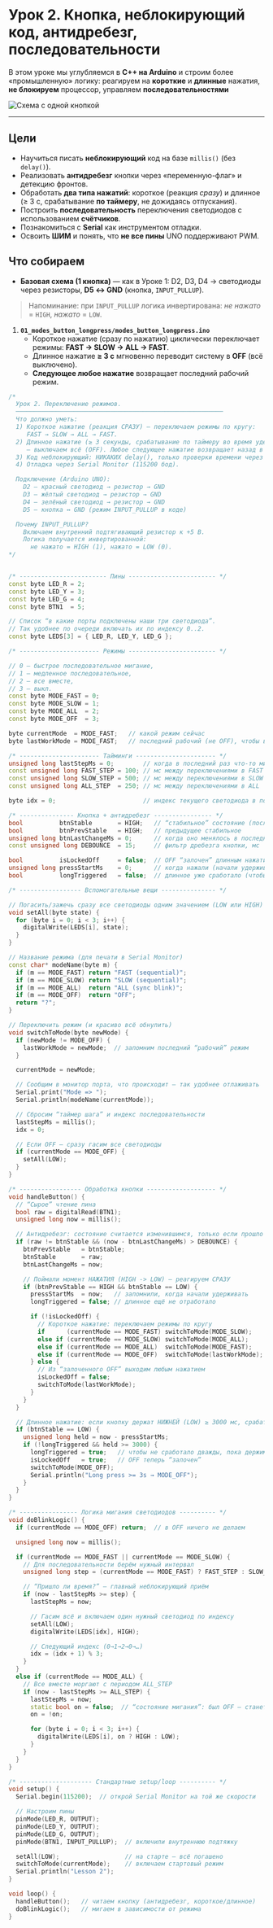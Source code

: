 # Урок 2. Кнопка, неблокирующий код, антидребезг, последовательности

В этом уроке мы углубляемся в **C++ на Arduino** и строим более «промышленную» логику: реагируем на **короткие** и **длинные** нажатия, **не блокируем** процессор, управляем **последовательностями**

![Схема c одной кнопкой](assets/scheme-1btn.png)

---

## Цели
- Научиться писать **неблокирующий** код на базе `millis()` (без `delay()`).
- Реализовать **антидребезг** кнопки через «переменную-флаг» и детекцию фронтов.
- Обработать **два типа нажатий**: короткое (реакция *сразу*) и длинное (≥ 3 c, срабатывание **по таймеру**, не дожидаясь отпускания).
- Построить **последовательность** переключения светодиодов с использованием **счётчиков**.
- Познакомиться с **Serial** как инструментом отладки.
- Освоить **ШИМ** и понять, что **не все пины** UNO поддерживают PWM.

## Что собираем
- **Базовая схема (1 кнопка)** — как в Уроке 1: D2, D3, D4 → светодиоды через резисторы, **D5 ↔ GND** (кнопка, `INPUT_PULLUP`).
> Напоминание: при `INPUT_PULLUP` логика инвертирована: *не нажато* = `HIGH`, *нажато* = `LOW`.


1. **`01_modes_button_longpress/modes_button_longpress.ino`**  
   - Короткое нажатие (сразу по нажатию) циклически переключает режимы: **FAST → SLOW → ALL → FAST**.  
   - Длинное нажатие **≥ 3 c** мгновенно переводит систему в **OFF** (всё выключено).  
   - **Следующее любое нажатие** возвращает последний рабочий режим.  
```cpp
/*
  Урок 2. Переключение режимов.
  ─────────────────────────────────────────────────────────
  Что должно уметь:
  1) Короткое нажатие (реакция СРАЗУ) — переключаем режимы по кругу:
     FAST → SLOW → ALL → FAST.
  2) Длинное нажатие (≥ 3 секунды, срабатывание по таймеру во время удержания)
     — выключаем всё (OFF). Любое следующее нажатие возвращает назад в работу.
  3) Код неблокирующий: НИКАКИХ delay(), только проверки времени через millis().
  4) Отладка через Serial Monitor (115200 бод).

  Подключение (Arduino UNO):
    D2 — красный светодиод → резистор → GND
    D3 — жёлтый светодиод → резистор → GND
    D4 — зелёный светодиод → резистор → GND
    D5 — кнопка ↔ GND (режим INPUT_PULLUP в коде)

  Почему INPUT_PULLUP?
    Включаем внутренний подтягивающий резистор к +5 В.
    Логика получается инвертированной:
      не нажато = HIGH (1), нажато = LOW (0).
*/


/* ------------------------ Пины ------------------------ */
const byte LED_R = 2;
const byte LED_Y = 3;
const byte LED_G = 4;
const byte BTN1  = 5;

// Список “в какие порты подключены наши три светодиода”.
// Так удобнее по очереди включать их по индексу 0..2.
const byte LEDS[3] = { LED_R, LED_Y, LED_G };

/* ---------------------- Режимы ------------------------ */

// 0 — быстрое последовательное мигание,
// 1 — медленное последовательное,
// 2 — все вместе,
// 3 — выкл.
const byte MODE_FAST = 0;
const byte MODE_SLOW = 1;
const byte MODE_ALL  = 2;
const byte MODE_OFF  = 3;

byte currentMode  = MODE_FAST;   // какой режим сейчас
byte lastWorkMode = MODE_FAST;   // последний рабочий (не OFF), чтобы вернуться после OFF

/* ---------------------- Тайминги ---------------------- */
unsigned long lastStepMs = 0;        // когда в последний раз что-то мига́ли
const unsigned long FAST_STEP = 100; // мс между переключениями в FAST
const unsigned long SLOW_STEP = 500; // мс между переключениями в SLOW
const unsigned long ALL_STEP  = 250; // мс между переключениями в ALL

byte idx = 0;                        // индекс текущего светодиода в последовательности 0..2

/* --------------- Кнопка + антидребезг ---------------- */
bool          btnStable       = HIGH;   // “стабильное” состояние (после фильтра)
bool          btnPrevStable   = HIGH;   // предыдущее стабильное
unsigned long btnLastChangeMs = 0;      // когда оно менялось в последний раз
const unsigned long DEBOUNCE  = 15;     // фильтр дребезга кнопки, мс

bool          isLockedOff     = false;  // OFF “залочен” длинным нажатием
unsigned long pressStartMs    = 0;      // когда нажали (начали удерживать)
bool          longTriggered   = false;  // длинное уже сработало (чтобы не повторялось)

/* ----------------- Вспомогательные вещи --------------- */

// Погасить/зажечь сразу все светодиоды одним значением (LOW или HIGH)
void setAll(byte state) {
  for (byte i = 0; i < 3; i++) {
    digitalWrite(LEDS[i], state);
  }
}

// Название режима (для печати в Serial Monitor)
const char* modeName(byte m) {
  if (m == MODE_FAST) return "FAST (sequential)";
  if (m == MODE_SLOW) return "SLOW (sequential)";
  if (m == MODE_ALL)  return "ALL (sync blink)";
  if (m == MODE_OFF)  return "OFF";
  return "?";
}

// Переключить режим (и красиво всё обнулить)
void switchToMode(byte newMode) {
  if (newMode != MODE_OFF) {
    lastWorkMode = newMode;  // запомним последний “рабочий” режим
  }

  currentMode = newMode;

  // Сообщим в монитор порта, что происходит — так удобнее отлаживать
  Serial.print("Mode => ");
  Serial.println(modeName(currentMode));

  // Сбросим “таймер шага” и индекс последовательности
  lastStepMs = millis();
  idx = 0;

  // Если OFF — сразу гасим все светодиоды
  if (currentMode == MODE_OFF) {
    setAll(LOW);
  }
}

/* ----------------- Обработка кнопки ------------------- */
void handleButton() {
  // “Сырое” чтение пина
  bool raw = digitalRead(BTN1);
  unsigned long now = millis();

  // Антидребезг: состояние считается изменившимся, только если прошло DEBOUNCE мс
  if (raw != btnStable && (now - btnLastChangeMs) > DEBOUNCE) {
    btnPrevStable   = btnStable;
    btnStable       = raw;
    btnLastChangeMs = now;

    // Поймали момент НАЖАТИЯ (HIGH -> LOW) — реагируем СРАЗУ
    if (btnPrevStable == HIGH && btnStable == LOW) {
      pressStartMs  = now;   // запомнили, когда начали удерживать
      longTriggered = false; // длинное ещё не отработало

      if (!isLockedOff) {
        // Короткое нажатие: переключаем режимы по кругу
        if      (currentMode == MODE_FAST) switchToMode(MODE_SLOW);
        else if (currentMode == MODE_SLOW) switchToMode(MODE_ALL);
        else if (currentMode == MODE_ALL)  switchToMode(MODE_FAST);
        else if (currentMode == MODE_OFF)  switchToMode(lastWorkMode);
      } else {
        // Из “залоченного OFF” выходим любым нажатием
        isLockedOff = false;
        switchToMode(lastWorkMode);
      }
    }
  }

  // Длинное нажатие: если кнопку держат НИЖНЕЙ (LOW) ≥ 3000 мс, срабатываем
  if (btnStable == LOW) {
    unsigned long held = now - pressStartMs;
    if (!longTriggered && held >= 3000) {
      longTriggered = true;   // чтобы не сработало дважды, пока держим
      isLockedOff   = true;   // OFF теперь “залочен”
      switchToMode(MODE_OFF);
      Serial.println("Long press >= 3s → MODE_OFF");
    }
  }
}

/* ---------------- Логика мигания светодиодов ---------- */
void doBlinkLogic() {
  if (currentMode == MODE_OFF) return;  // в OFF ничего не делаем

  unsigned long now = millis();

  if (currentMode == MODE_FAST || currentMode == MODE_SLOW) {
    // Для последовательности берём нужный интервал
    unsigned long step = (currentMode == MODE_FAST) ? FAST_STEP : SLOW_STEP;

    // “Пришло ли время?” — главный неблокирующий приём
    if (now - lastStepMs >= step) {
      lastStepMs = now;

      // Гасим всё и включаем один нужный светодиод по индексу
      setAll(LOW);
      digitalWrite(LEDS[idx], HIGH);

      // Следующий индекс (0→1→2→0→…)
      idx = (idx + 1) % 3;
    }
  }
  else if (currentMode == MODE_ALL) {
    // Все вместе моргают с периодом ALL_STEP
    if (now - lastStepMs >= ALL_STEP) {
      lastStepMs = now;
      static bool on = false;  // “состояние мигания”: был OFF — станет ON и наоборот
      on = !on;

      for (byte i = 0; i < 3; i++) {
        digitalWrite(LEDS[i], on ? HIGH : LOW);
      }
    }
  }
}

/* -------------------- Стандартные setup/loop ---------- */
void setup() {
  Serial.begin(115200);  // открой Serial Monitor на той же скорости

  // Настроим пины
  pinMode(LED_R, OUTPUT);
  pinMode(LED_Y, OUTPUT);
  pinMode(LED_G, OUTPUT);
  pinMode(BTN1, INPUT_PULLUP);  // включили внутреннюю подтяжку

  setAll(LOW);                  // на старте — всё погашено
  switchToMode(currentMode);    // включаем стартовый режим
  Serial.println("Lesson 2");
}

void loop() {
  handleButton();   // читаем кнопку (антидребезг, короткое/длинное)
  doBlinkLogic();   // мигаем в зависимости от режима
}
```
